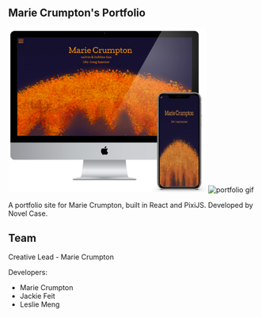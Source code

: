 ## Marie Crumpton's Portfolio

<p float="left">
<img src="public/siteAssets/views.png" alt="portfolio" width="400"/>
<img src="https://media.giphy.com/media/lNdYdYg3AKL2569nTD/giphy.gif" alt="portfolio gif" width="400" />
</p>

A portfolio site for Marie Crumpton, built in React and PixiJS. Developed by Novel Case.

## Team

Creative Lead - Marie Crumpton

Developers:

- Marie Crumpton
- Jackie Feit
- Leslie Meng
